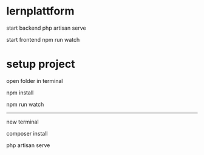# lernplattform

start backend
php artisan serve

start frontend
npm run watch

# setup project

open folder in terminal

npm install

npm run watch

-------

new terminal

composer install

php artisan serve